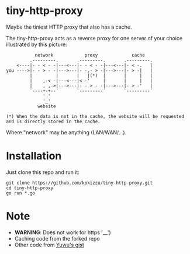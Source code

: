 # tiny-http-proxy
Maybe the tiniest HTTP proxy that also has a cache.


The tiny-http-proxy acts as a reverse proxy for one server of your choice illustrated by this picture:

```
           network            proxy             cache
         .---------.       .---------.       .---------.
    <----|- - < - -|---<---|- - < - -|---<---|- < -.   |
you ---->|- - > - -|--->---|- -,- > -|--->---|- > -|   |
         |         |       |   |(*)  |       |     |   |
         |    ,-< -|---<---|< -'     |       |     |   |
         |    , ,->|--->---|- - > - -|--->---|- > -'   |
         `----+-+--´       `---------´       `---------´
              ' '
              '_'
            website

(*) When the data is not in the cache, the website will be requested and is directly stored in the cache.
```
Where "network" may be anything (LAN/WAN/...).

# Installation
Just clone this repo and run it:

```
git clone https://github.com/kokizzu/tiny-http-proxy.git
cd tiny-http-proxy
go run *.go
```

# Note

- **WARNING**: Does not work for https '__')
- Caching code from the forked repo
- Other code from [Yuwu's gist](https://gist.github.com/yowu/f7dc34bd4736a65ff28d) 
